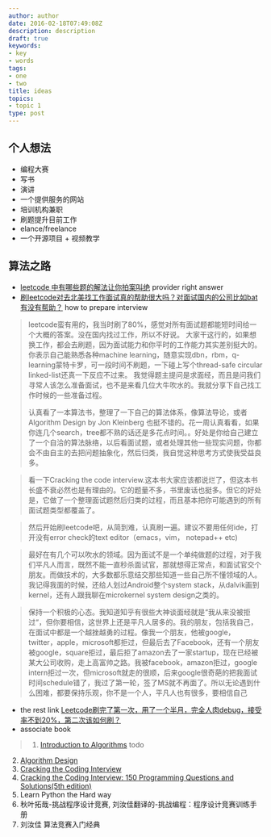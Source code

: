 ```yaml
---
author: author
date: 2016-02-18T07:49:08Z
description: description
draft: true
keywords:
- key
- words
tags:
- one
- two
title: ideas
topics:
- topic 1
type: post
---
```


## 个人想法

* 编程大赛
* 写书
* 演讲
* 一个提供服务的网站
* 培训机构兼职
* 刷题提升目前工作
* elance/freelance
* 一个开源项目 + 视频教学

## 算法之路

* [leetcode 中有哪些题的解法让你拍案叫绝](https://www.zhihu.com/question/35485418) provider right answer
* [刷leetcode对去北美找工作面试真的帮助很大吗？对面试国内的公司比如bat有没有帮助？](https://www.zhihu.com/question/26243279) how to prepare interview

> leetcode蛮有用的，我当时刷了80%，感觉对所有面试题都能短时间给一个大概的答案。没在国内找过工作，所以不好说。
> 大家干这行的，如果想换工作，都会去刷题，因为面试能力和你平时的工作能力其实差别挺大的。你表示自己能熟悉各种machine learning，随意实现dbn，rbm，q-learning蒙特卡罗，可一段时间不刷题，一下碰上写个thread-safe circular linked-list还真一下反应不过来。
> 我觉得题主提问是求面经，而且是问我们寻常人该怎么准备面试，也不是来看几位大牛吹水的。我就分享下自己找工作时候的一些准备过程。
> 
> 认真看了一本算法书，整理了一下自己的算法体系，像算法导论，或者Algorithm Design by Jon Kleinberg 也挺不错的。花一周认真看看，如果你连几个search，tree都不熟的话还是多花点时间。。好处是你给自己建立了一个自洽的算法脉络，以后看面试题，或者处理其他一些现实问题，你都会不由自主的去把问题抽象化，然后归类，我自觉这种思考方式使我受益良多。

> 看一下Cracking the code interview.这本书大家应该都说烂了，但这本书长盛不衰必然也是有理由的。它的题量不多，书里废话也挺多。但它的好处是，它做了一个整理面试题然后归类的过程，而且基本把你可能遇到的所有面试题类型都覆盖了。

> 然后开始刷leetcode吧，从简到难，认真刷一遍。建议不要用任何ide，打开没有error check的text editor（emacs，vim， notepad++ etc)

> 最好在有几个可以吹水的领域。因为面试不是一个单纯做题的过程，对于我们平凡人而言，既然不能一直秒杀面试官，那就想得正常点，和面试官交个朋友。而做技术的，大多数都乐意结交那些知道一些自己所不懂领域的人。我记得我面的时候，还给人划过Android整个system stack，从dalvik画到kernel，还有人跟我聊在microkernel system design之类的。

> 保持一个积极的心态。我知道知乎有很些大神谈面经就是“我从来没被拒过“，但你要相信，这世界上还是平凡人居多的。我的朋友，包括我自己，在面试中都是一个越挫越勇的过程。像我一个朋友，他被google，twitter，apple，microsoft都拒过，但最后去了Facebook，还有一个朋友被google，square拒过，最后拒了amazon去了一家startup，现在已经被某大公司收购，走上高富帅之路。我被facebook，amazon拒过，google intern拒过一次，但microsoft就走的很顺，后来google很奇葩的把我面试时间schedule错了，我过了第一轮，签了MS就不再面了。所以无论遇到什么困难，都要保持乐观，你不是一个人，平凡人也有很多，要相信自己

* the rest link [Leetcode刷完了第一次，用了一个半月，完全人肉debug，接受率不到20%，第二次该如何刷？](https://www.zhihu.com/question/34615079)
* associate book 

> 1. [Introduction to Algorithms](https://book.douban.com/subject/1433399/) todo
2. [Algorithm Design](https://book.douban.com/subject/1475870/) 
3. [Cracking the Coding Interview](https://book.douban.com/subject/10436668/) 
4. [Cracking the Coding Interview: 150 Programming Questions and Solutions(5th edition)](https://book.douban.com/subject/6872527/)
5. Learn Python the Hard way
6. 秋叶拓哉-挑战程序设计竞赛, 刘汝佳翻译的-挑战编程：程序设计竞赛训练手册
7. 刘汝佳 算法竞赛入门经典
